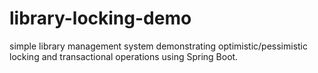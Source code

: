 # library-locking-demo
 simple library management system demonstrating optimistic/pessimistic locking and transactional operations using Spring Boot. 
